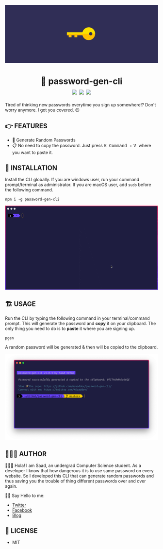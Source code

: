 <img src="./images/cover.png" alt="cover image">

<div align="center">
	<h1>🚀 password-gen-cli<br>
	<img src="https://img.shields.io/npm/v/password-gen-cli?color=%#80C73D&label=version">
	<img src="https://img.shields.io/npm/dt/password-gen-cli?color=%#80C73D">
	<img src="https://img.shields.io/npm/l/password-gen-cli?color=%#80C73D">
	</h1>
</div>

Tired of thinking new passwords everytime you sign up somewhere!? Don't worry anymore. I got you covered. 😉

## 👉 FEATURES

-   🔑 Generate Random Passwords
-   📋 No need to copy the password. Just press <kbd>⌘ Command </kbd> + <kbd> V </kbd> where you want to paste it.

## 🎩 INSTALLATION

Install the CLI globally. If you are windows user, run your command prompt/terminal as administrator. If you are macOS user, add `sudo` before the following command.

```
npm i -g password-gen-cli
```

<img src="./images/installation.gif" alt="CLI installing">

## 🏗 USAGE

Run the CLI by typing the following command in your terminal/command prompt. This will generate the password and **copy** it on your clipboard. The only thing you need to do is to **paste** it where you are signing up.

```
pgen
```
A random password will be generated & then will be copied to the clipboard.


<img src="./images/working.png" alt="working">

## 👨🏻‍💻 AUTHOR

🙋🏻‍♂️ Hola! I am Saad, an undergrad Computer Science student. As a developer I know that how dangerous it is to use same password on every website. So I developed this CLI that can generate random passwords and thus saving you the trouble of thing different passwords over and over again.

👋🏻 Say Hello to me:

-   [Twitter](https://twitter.com/msaaddev)
-   [Facebook](https://www.facebook.com/msaaddev)
-   [Blog](https://msaad.dev)

## 🔑 LICENSE

-   MIT
